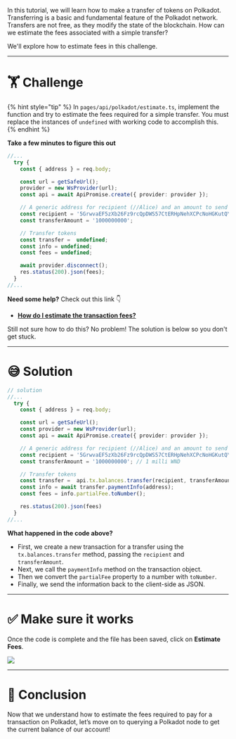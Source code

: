 In this tutorial, we will learn how to make a transfer of tokens on Polkadot. Transferring is a basic and fundamental feature of the Polkadot network. Transfers are not free, as they modify the state of the blockchain. How can we estimate the fees associated with a simple transfer?

We'll explore how to estimate fees in this challenge.

---

# 🏋️ Challenge

{% hint style="tip" %}
In `pages/api/polkadot/estimate.ts`, implement the function and try to estimate the fees required for a simple transfer. You must replace the instances of `undefined` with working code to accomplish this.
{% endhint %}

**Take a few minutes to figure this out**

```typescript
//...
  try {
    const { address } = req.body;

    const url = getSafeUrl();
    provider = new WsProvider(url);
    const api = await ApiPromise.create({ provider: provider });

    // A generic address for recipient (//Alice) and an amount to send
    const recipient = '5GrwvaEF5zXb26Fz9rcQpDWS57CtERHpNehXCPcNoHGKutQY'
    const transferAmount = '1000000000';

    // Transfer tokens
    const transfer =  undefined;
    const info = undefined;
    const fees = undefined;

    await provider.disconnect();
    res.status(200).json(fees);
  }
//...
```

**Need some help?** Check out this link 👇

- [**How do I estimate the transaction fees?**](https://polkadot.js.org/docs/api/cookbook/tx#how-do-i-estimate-the-transaction-fees)

Still not sure how to do this? No problem! The solution is below so you don't get stuck.

---

# 😅 Solution

```typescript
// solution
//...
  try {
    const { address } = req.body;

    const url = getSafeUrl();
    const provider = new WsProvider(url);
    const api = await ApiPromise.create({ provider: provider });

    // A generic address for recipient (//Alice) and an amount to send
    const recipient = '5GrwvaEF5zXb26Fz9rcQpDWS57CtERHpNehXCPcNoHGKutQY'
    const transferAmount = '1000000000'; // 1 milli WND

    // Transfer tokens
    const transfer =  api.tx.balances.transfer(recipient, transferAmount);
    const info = await transfer.paymentInfo(address);
    const fees = info.partialFee.toNumber();

    res.status(200).json(fees)
  }
//...
```

**What happened in the code above?**

- First, we create a new transaction for a transfer using the `tx.balances.transfer` method, passing the `recipient` and `transferAmount`.
- Next, we call the `paymentInfo` method on the transaction object.
- Then we convert the `partialFee` property to a number with `toNumber`.
- Finally, we send the information back to the client-side as JSON.

---

# ✅ Make sure it works

Once the code is complete and the file has been saved, click on **Estimate Fees**.

![](https://raw.githubusercontent.com/figment-networks/learn-web3-dapp/main/markdown/__images__/polkadot/polkadot-estimate.gif)

---

# 🏁 Conclusion

Now that we understand how to estimate the fees required to pay for a transaction on Polkadot, let’s move on to querying a Polkadot node to get the current balance of our account!

